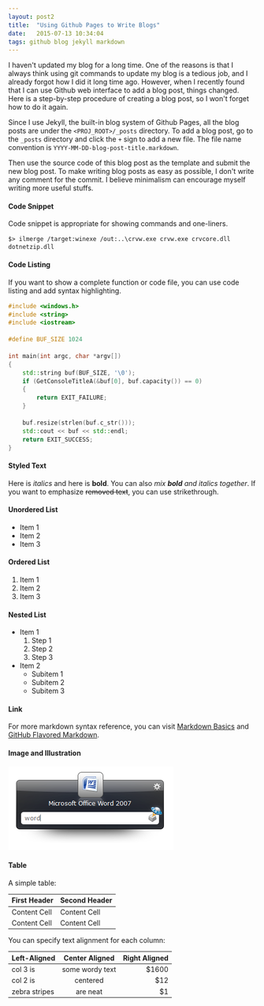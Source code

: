 ```yaml
---
layout: post2
title:  "Using Github Pages to Write Blogs"
date:   2015-07-13 10:34:04
tags: github blog jekyll markdown
---
```


I haven't updated my blog for a long time. One of the reasons is that I always think using git commands to update my blog is a tedious job, and I already forgot how I did it long time ago. However, when I recently found that I can use Github web interface to add a blog post, things changed. Here is a step-by-step procedure of creating a blog post, so I won't forget how to do it again.

Since I use Jekyll, the built-in blog system of Github Pages, all the blog posts are under the `<PROJ_ROOT>/_posts` directory. To add a blog post, go to the `_posts` directory and click the `+` sign to add a new file. The file name convention is `YYYY-MM-DD-blog-post-title.markdown`.

Then use the source code of this blog post as the template and submit the new blog post. To make writing blog posts as easy as possible, I don't write any comment for the commit. I believe minimalism can encourage myself writing more useful stuffs.

#### Code Snippet

Code snippet is appropriate for showing commands and one-liners.

```
$> ilmerge /target:winexe /out:..\crvw.exe crvw.exe crvcore.dll dotnetzip.dll
```
#### Code Listing

If you want to show a complete function or code file, you can use code listing and add syntax highlighting.

```cpp
#include <windows.h>
#include <string>
#include <iostream>

#define BUF_SIZE 1024

int main(int argc, char *argv[])
{
    std::string buf(BUF_SIZE, '\0');
    if (GetConsoleTitleA(&buf[0], buf.capacity()) == 0)
    {
        return EXIT_FAILURE;
    }

    buf.resize(strlen(buf.c_str()));
    std::cout << buf << std::endl;
    return EXIT_SUCCESS;
}
```

#### Styled Text

Here is *italics* and here is **bold**. You can also *mix __bold__ and italics together*. If you want to emphasize ~~removed text~~, you can use strikethrough.

#### Unordered List

* Item 1
* Item 2
* Item 3

#### Ordered List

1. Item 1
2. Item 2
3. Item 3

#### Nested List

* Item 1
  1. Step 1
  2. Step 2
  3. Step 3
* Item 2
  * Subitem 1
  * Subitem 2
  * Subitem 3

#### Link

For more markdown syntax reference, you can visit [Markdown Basics](https://help.github.com/articles/markdown-basics/) and [GitHub Flavored Markdown](https://help.github.com/articles/github-flavored-markdown/).

#### Image and Illustration

<img src="/assets/launchy.png" alt="Launchy" class="img-rounded img-responsive figure">

#### Table

A simple table:

First Header  | Second Header
------------- | -------------
Content Cell  | Content Cell
Content Cell  | Content Cell

You can specify text alignment for each column:

| Left-Aligned  | Center Aligned  | Right Aligned |
| :------------ |:---------------:| -------------:|
| col 3 is      | some wordy text |         $1600 |
| col 2 is      | centered        |           $12 |
| zebra stripes | are neat        |            $1 |
